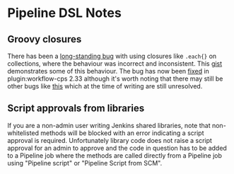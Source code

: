 # Pipeline DSL Notes

## Groovy closures 
There has been a [long-standing bug](https://issues.jenkins-ci.org/browse/JENKINS-26481) with using closures like `.each{}` on collections, where the behaviour was incorrect and inconsistent. This [gist](https://gist.github.com/oifland/ab56226d5f0375103141b5fbd7807398) demonstrates some of this behaviour. The bug has now been [fixed](https://github.com/jenkins-infra/jenkins.io/commit/89792a0c8e0a3850f95ec5fe24bbc89f962fb7ed) in plugin:workflow-cps 2.33 although it's worth noting that there may still be other bugs like [this](https://issues.jenkins-ci.org/browse/JENKINS-46749) which at the time of writing are still unresolved.

## Script approvals from libraries
If you are a non-admin user writing Jenkins shared libraries, note that non-whitelisted methods will be blocked with an error indicating a script approval is required. Unfortunately library code does not raise a script approval for an admin to approve and the code in question has to be added to a Pipeline job where the methods are called directly from a Pipeline job using "Pipeline script" or "Pipeline Script from SCM". 

